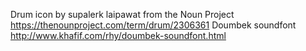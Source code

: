 Drum icon by supalerk laipawat from the Noun Project https://thenounproject.com/term/drum/2306361
Doumbek soundfont http://www.khafif.com/rhy/doumbek-soundfont.html